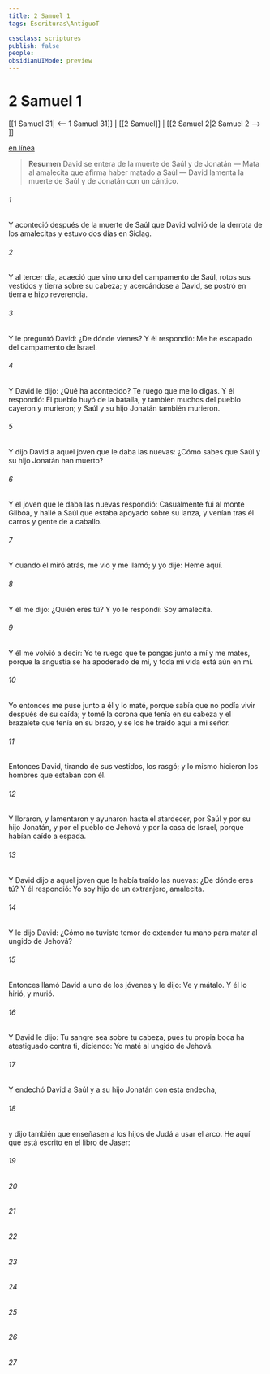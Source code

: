 ```yaml
---
title: 2 Samuel 1
tags: Escrituras\AntiguoT

cssclass: scriptures
publish: false
people:
obsidianUIMode: preview
---
```


# 2 Samuel 1
[[1 Samuel 31| <-- 1 Samuel 31]] | [[2 Samuel]] | [[2 Samuel 2|2 Samuel 2 --> ]]

[en línea](https://churchofjesuschrist.org/study/scriptures/ot/2-sam/1?lang=spa)

> __Resumen__
David se entera de la muerte de Saúl y de Jonatán — Mata al amalecita que afirma haber matado a Saúl — David lamenta la muerte de Saúl y de Jonatán con un cántico.

###### 1 
Y aconteció después de la muerte de Saúl que David volvió de la derrota de los amalecitas y estuvo dos días en Siclag.

###### 2 
Y al tercer día, acaeció que vino uno del campamento de Saúl, rotos sus vestidos y tierra sobre su cabeza; y acercándose a David, se postró en tierra e hizo reverencia.

###### 3 
Y le preguntó David: ¿De dónde vienes? Y él respondió: Me he escapado del campamento de Israel.

###### 4 
Y David le dijo: ¿Qué ha acontecido? Te ruego que me lo digas. Y él respondió: El pueblo huyó de la batalla, y también muchos del pueblo cayeron y murieron; y Saúl y su hijo Jonatán también murieron.

###### 5 
Y dijo David a aquel joven que le daba las nuevas: ¿Cómo sabes que Saúl y su hijo Jonatán han muerto?

###### 6 
Y el joven que le daba las nuevas respondió: Casualmente fui al monte Gilboa, y hallé a Saúl que estaba apoyado sobre su lanza, y venían tras él carros y gente de a caballo.

###### 7 
Y cuando él miró atrás, me vio y me llamó; y yo dije: Heme aquí.

###### 8 
Y él me dijo: ¿Quién eres tú? Y yo le respondí: Soy amalecita.

###### 9 
Y él me volvió a decir: Yo te ruego que te pongas junto a mí y me mates, porque la angustia se ha apoderado de mí, y toda mi vida está aún en mí.

###### 10 
Yo entonces me puse junto a él y lo maté, porque sabía que no podía vivir después de su caída; y tomé la corona que tenía en su cabeza y el brazalete que tenía en su brazo, y se los he traído aquí a mi señor.

###### 11 
Entonces David, tirando de sus vestidos, los rasgó; y lo mismo hicieron los hombres que estaban con él.

###### 12 
Y lloraron, y lamentaron y ayunaron hasta el atardecer, por Saúl y por su hijo Jonatán, y por el pueblo de Jehová y por la casa de Israel, porque habían caído a espada.

###### 13 
Y David dijo a aquel joven que le había traído las nuevas: ¿De dónde eres tú? Y él respondió: Yo soy hijo de un extranjero, amalecita.

###### 14 
Y le dijo David: ¿Cómo no tuviste temor de extender tu mano para matar al ungido de Jehová?

###### 15 
Entonces llamó David a uno de los jóvenes y le dijo: Ve y mátalo. Y él lo hirió, y murió.

###### 16 
Y David le dijo: Tu sangre sea sobre tu cabeza, pues tu propia boca ha atestiguado contra ti, diciendo: Yo maté al ungido de Jehová.

###### 17 
Y endechó David a Saúl y a su hijo Jonatán con esta endecha,

###### 18 
y dijo también que enseñasen a los hijos de Judá a usar el arco. He aquí que está escrito en el libro de Jaser:

###### 19 


###### 20 


###### 21 


###### 22 


###### 23 


###### 24 


###### 25 


###### 26 


###### 27 


